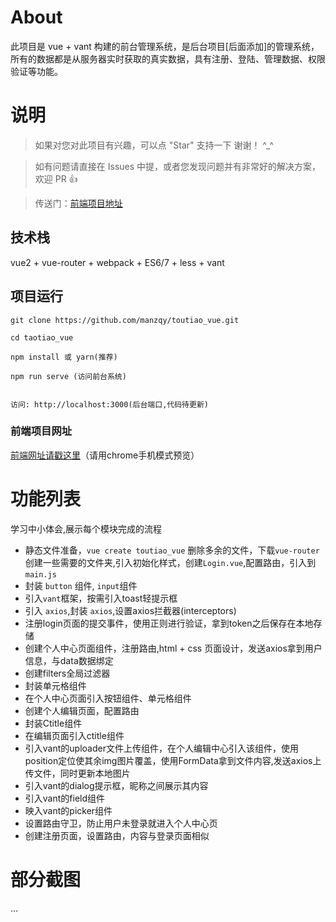 
# About

此项目是 vue + vant 构建的前台管理系统，是后台项目[后面添加]的管理系统，所有的数据都是从服务器实时获取的真实数据，具有注册、登陆、管理数据、权限验证等功能。


# 说明

>  如果对您对此项目有兴趣，可以点 "Star" 支持一下 谢谢！ ^_^

>  如有问题请直接在 Issues 中提，或者您发现问题并有非常好的解决方案，欢迎 PR 👍

>  传送门：[前端项目地址](https://github.com/manzqy/toutiao_vue.git)



## 技术栈

vue2 + vue-router + webpack + ES6/7 + less + vant


## 项目运行


```
git clone https://github.com/manzqy/toutiao_vue.git 

cd taotiao_vue  

npm install 或 yarn(推荐)

npm run serve (访问前台系统)


访问: http://localhost:3000(后台端口,代码待更新)

```



### 前端项目网址
[前端网址请戳这里](https://github.com/manzqy/toutiao_vue.git )（请用chrome手机模式预览）


# 功能列表
学习中小体会,展示每个模块完成的流程
- 静态文件准备，`vue create toutiao_vue` 删除多余的文件，下载`vue-router` 创建一些需要的文件夹,引入初始化样式，创建`Login.vue`,配置路由，引入到`main.js`
- 封装 `button` 组件, `input`组件
- 引入`vant`框架，按需引入toast轻提示框
- 引入 `axios`,封装 `axios`,设置axios拦截器(interceptors)
- 注册login页面的提交事件，使用正则进行验证，拿到token之后保存在本地存储
- 创建个人中心页面组件，注册路由,html + css 页面设计，发送axios拿到用户信息，与data数据绑定
- 创建filters全局过滤器
- 封装单元格组件
- 在个人中心页面引入按钮组件、单元格组件
- 创建个人编辑页面，配置路由
- 封装Ctitle组件
- 在编辑页面引入ctitle组件
- 引入vant的uploader文件上传组件，在个人编辑中心引入该组件，使用position定位使其余img图片覆盖，使用FormData拿到文件内容,发送axios上传文件，同时更新本地图片
- 引入vant的dialog提示框，昵称之间展示其内容
- 引入vant的field组件
- 映入vant的picker组件
- 设置路由守卫，防止用户未登录就进入个人中心页
- 创建注册页面，设置路由，内容与登录页面相似
# 部分截图
...






